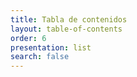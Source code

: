 ```yaml
---
title: Tabla de contenidos
layout: table-of-contents
order: 6
presentation: list
search: false
---
```

